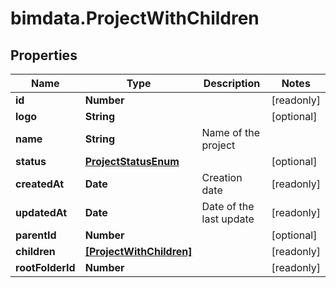 # bimdata.ProjectWithChildren

## Properties

Name | Type | Description | Notes
------------ | ------------- | ------------- | -------------
**id** | **Number** |  | [readonly] 
**logo** | **String** |  | [optional] 
**name** | **String** | Name of the project | 
**status** | [**ProjectStatusEnum**](ProjectStatusEnum.md) |  | [optional] 
**createdAt** | **Date** | Creation date | [readonly] 
**updatedAt** | **Date** | Date of the last update | [readonly] 
**parentId** | **Number** |  | [optional] 
**children** | [**[ProjectWithChildren]**](ProjectWithChildren.md) |  | [readonly] 
**rootFolderId** | **Number** |  | [readonly] 


